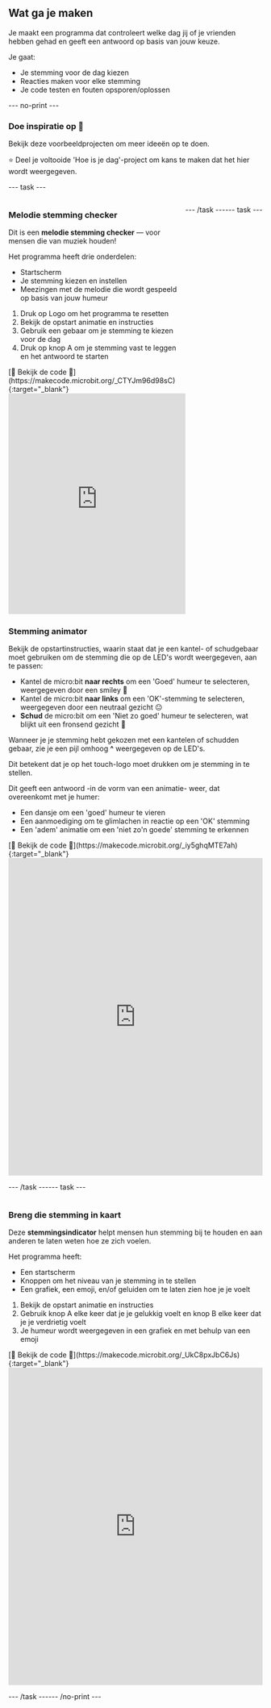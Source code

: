## Wat ga je maken

Je maakt een programma dat controleert welke dag jij of je vrienden hebben gehad en geeft een antwoord op basis van jouw keuze.

Je gaat:

- Je stemming voor de dag kiezen
- Reacties maken voor elke stemming
- Je code testen en fouten opsporen/oplossen

--- no-print ---

### Doe inspiratie op 💭

Bekijk deze voorbeeldprojecten om meer ideeën op te doen.

⭐ Deel je voltooide 'Hoe is je dag'-project om kans te maken dat het hier wordt weergegeven.

--- task ---

<div style="display: flex; flex-wrap: wrap">
<div style="flex-basis: 200px; flex-grow: 1">  

### Melodie stemming checker

Dit is een **melodie stemming checker** — voor mensen die van muziek houden!

Het programma heeft drie onderdelen:

- Startscherm
- Je stemming kiezen en instellen
- Meezingen met de melodie die wordt gespeeld op basis van jouw humeur

1. Druk op Logo om het programma te resetten
2. Bekijk de opstart animatie en instructies
3. Gebruik een gebaar om je stemming te kiezen voor de dag
4. Druk op knop A om je stemming vast te leggen en het antwoord te starten


<div>
[👀 Bekijk de code 👀](https://makecode.microbit.org/_CTYJm96d98sC){:target="_blank"}
<div style="position:relative;height:0;padding-bottom:125%;overflow:hidden;"><iframe style="position:absolute;top:0;left:0;width:100%;height:100%;" src="https://makecode.microbit.org/---run?id=_CTYJm96d98sC" allowfullscreen="allowfullscreen" sandbox="allow-popups allow-forms allow-scripts allow-same-origin" frameborder="0"></iframe></div></div>

</div>

--- /task ---  

--- task ---

<div style="display: flex; flex-wrap: wrap">
<div style="flex-basis: 200px; flex-grow: 1">  

### Stemming animator

Bekijk de opstartinstructies, waarin staat dat je een kantel- of schudgebaar moet gebruiken om de stemming die op de LED's wordt weergegeven, aan te passen:

- Kantel de micro:bit **naar rechts** om een 'Goed' humeur te selecteren, weergegeven door een smiley 🙂
- Kantel de micro:bit **naar links** om een 'OK'-stemming te selecteren, weergegeven door een neutraal gezicht 😐
- **Schud** de micro:bit om een 'Niet zo goed' humeur te selecteren, wat blijkt uit een fronsend gezicht 🙁

Wanneer je je stemming hebt gekozen met een kantelen of schudden gebaar, zie je een pijl omhoog **^** weergegeven op de LED's.

Dit betekent dat je op het touch-logo moet drukken om je stemming in te stellen.

Dit geeft een antwoord -in de vorm van een animatie- weer, dat overeenkomt met je humer:

- Een dansje om een 'goed' humeur te vieren
- Een aanmoediging om te glimlachen in reactie op een 'OK' stemming
- Een 'adem' animatie om een 'niet zo'n goede' stemming te erkennen


</div>
<div>
[👀 Bekijk de code 👀](https://makecode.microbit.org/_iy5ghqMTE7ah){:target="_blank"}
<div style="position:relative;height:0;padding-bottom:125%;overflow:hidden;"><iframe style="position:absolute;top:0;left:0;width:100%;height:100%;" src="https://makecode.microbit.org/---run?id=_iy5ghqMTE7ah" allowfullscreen="allowfullscreen" sandbox="allow-popups allow-forms allow-scripts allow-same-origin" frameborder="0"></iframe></div>
</div>

--- /task ---

--- task ---

<div style="display: flex; flex-wrap: wrap">
<div style="flex-basis: 200px; flex-grow: 1">  

### Breng die stemming in kaart

Deze **stemmingsindicator** helpt mensen hun stemming bij te houden en aan anderen te laten weten hoe ze zich voelen.

Het programma heeft:

- Een startscherm
- Knoppen om het niveau van je stemming in te stellen
- Een grafiek, een emoji, en/of geluiden om te laten zien hoe je je voelt

1. Bekijk de opstart animatie en instructies
2. Gebruik knop A elke keer dat je je gelukkig voelt en knop B elke keer dat je je verdrietig voelt
3. Je humeur wordt weergegeven in een grafiek en met behulp van een emoji

</div>
<div>
[👀 Bekijk de code 👀](https://makecode.microbit.org/_UkC8pxJbC6Js){:target="_blank"}
<div style="position:relative;height:0;padding-bottom:125%;overflow:hidden;"><iframe style="position:absolute;top:0;left:0;width:100%;height:100%;" src="https://makecode.microbit.org/---run?id=_UkC8pxJbC6Js" allowfullscreen="allowfullscreen" sandbox="allow-popups allow-forms allow-scripts allow-same-origin" frameborder="0"></iframe></div>

</div>

--- /task ---

--- /no-print ---
